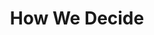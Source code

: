 ---
title: "How We Decide"
slug: "how-we-decide"
subtitle: ""
publisher: "Houghton Mifflin"
published: "2009"
asin: "0618620117"
authors: 
  - jonah-lehrer
started: "2010-10-06"
start_year: "2010"
finished: "2010-10-06"
---